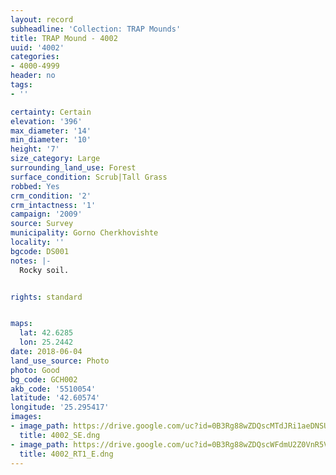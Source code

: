 ```yaml
---
layout: record
subheadline: 'Collection: TRAP Mounds'
title: TRAP Mound - 4002
uuid: '4002'
categories:
- 4000-4999
header: no
tags:
- ''

certainty: Certain
elevation: '396'
max_diameter: '14'
min_diameter: '10'
height: '7'
size_category: Large
surrounding_land_use: Forest
surface_condition: Scrub|Tall Grass
robbed: Yes
crm_condition: '2'
crm_intactness: '1'
campaign: '2009'
source: Survey
municipality: Gorno Cherkhovishte
locality: ''
bgcode: DS001
notes: |-
  Rocky soil.


rights: standard


maps:
  lat: 42.6285
  lon: 25.2442
date: 2018-06-04
land_use_source: Photo
photo: Good
bg_code: GCH002
akb_code: '5510054'
latitude: '42.60574'
longitude: '25.295417'
images:
- image_path: https://drive.google.com/uc?id=0B3Rg88wZDQscMTdJRi1aeDNSUkk
  title: 4002_SE.dng
- image_path: https://drive.google.com/uc?id=0B3Rg88wZDQscWFdmU2Z0VnR5V28
  title: 4002_RT1_E.dng
---
```

